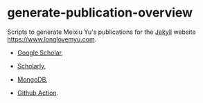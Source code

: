 # generate-publication-overview

 Scripts to generate Meixiu Yu's publications for the [Jekyll](https://jekyllrb.com/) website <https://www.longlovemyu.com>.
 
 - [Google Scholar](https://scholar.google.com/),
 
 - [Scholarly](https://github.com/scholarly-python-package/scholarly),
 
 - [MongoDB](https://www.mongodb.com),
 
 - [Github Action](https://github.com/features/actions).

